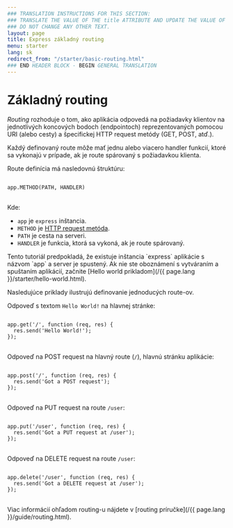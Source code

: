 ```yaml
---
### TRANSLATION INSTRUCTIONS FOR THIS SECTION:
### TRANSLATE THE VALUE OF THE title ATTRIBUTE AND UPDATE THE VALUE OF THE lang ATTRIBUTE.
### DO NOT CHANGE ANY OTHER TEXT.
layout: page
title: Express základný routing
menu: starter
lang: sk
redirect_from: "/starter/basic-routing.html"
### END HEADER BLOCK - BEGIN GENERAL TRANSLATION
---
```


# Základný routing

_Routing_ rozhoduje o tom, ako aplikácia odpovedá na požiadavky klientov na jednotlivých koncových bodoch (endpointoch) reprezentovaných pomocou URI (alebo cesty) a špecifickej HTTP request metódy (GET, POST, atď.).

Každý definovaný route môže mať jednu alebo viacero handler funkcií, ktoré sa vykonajú v prípade, ak je route spárovaný s požiadavkou klienta.

Route definícia má nasledovnú štruktúru:
<pre>
<code class="language-javascript" translate="no">
app.METHOD(PATH, HANDLER)
</code>
</pre>

Kde:

- `app` je `express` inštancia.
- `METHOD` je [HTTP request metóda](http://en.wikipedia.org/wiki/Hypertext_Transfer_Protocol).
- `PATH` je cesta na serveri.
- `HANDLER` je funkcia, ktorá sa vykoná, ak je route spárovaný.

<div class="doc-box doc-notice" markdown="1">
Tento tutoriál predpokladá, že existuje inštancia `express` aplikácie s názvom `app` a server je spustený. Ak nie ste oboznámení s vytváraním a spuštaním aplikácií, začnite [Hello world prikladom](/{{ page.lang }}/starter/hello-world.html).
</div>

Nasledujúce priklady ilustrujú definovanie jednoducých route-ov.

Odpoveď s textom `Hello World!` na hlavnej stránke:

<pre>
<code class="language-javascript" translate="no">
app.get('/', function (req, res) {
  res.send('Hello World!');
});
</code>
</pre>

Odpoveď na POST request na hlavný route (`/`), hlavnú stránku aplikácie:

<pre>
<code class="language-javascript" translate="no">
app.post('/', function (req, res) {
  res.send('Got a POST request');
});
</code>
</pre>

Odpoveď na PUT request na route `/user`:

<pre>
<code class="language-javascript" translate="no">
app.put('/user', function (req, res) {
  res.send('Got a PUT request at /user');
});
</code>
</pre>

Odpoveď na DELETE request na route `/user`:

<pre>
<code class="language-javascript" translate="no">
app.delete('/user', function (req, res) {
  res.send('Got a DELETE request at /user');
});
</code>
</pre>

Viac informácií ohľadom routing-u nájdete v [routing príručke](/{{ page.lang }}/guide/routing.html).
